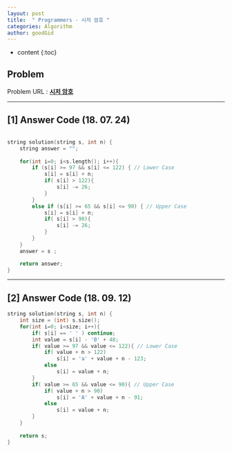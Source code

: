 ```yaml
---
layout: post
title:  " Programmers - 시저 암호 "
categories: Algorithm
author: goodGid
---
```

* content
{:toc}


## Problem 
Problem URL : **[시저 암호](https://programmers.co.kr/learn/courses/30/lessons/12926)**







---

## [1] Answer Code (18. 07. 24)

``` cpp

string solution(string s, int n) {
    string answer = "";
   
    for(int i=0; i<s.length(); i++){
        if (s[i] >= 97 && s[i] <= 122) { // Lower Case
            s[i] = s[i] + n;
            if( s[i] > 122){
                s[i] -= 26;
            }
        }
        else if (s[i] >= 65 && s[i] <= 90) { // Upper Case
            s[i] = s[i] + n;
            if( s[i] > 90){
                s[i] -= 26;
            }
        }
    }
    answer = s ;

    return answer;
}


```

---

## [2] Answer Code (18. 09. 12)

``` cpp
string solution(string s, int n) {
    int size = (int) s.size();
    for(int i=0; i<size; i++){
        if( s[i] == ' ' ) continue;
        int value = s[i] - '0' + 48;
        if( value >= 97 && value <= 122){ // Lower Case
            if( value + n > 122)
                s[i] = 'a' + value + n - 123;
            else
                s[i] = value + n;
        }
        if( value >= 65 && value <= 90){ // Upper Case
            if( value + n > 90)
                s[i] = 'A' + value + n - 91;
            else
                s[i] = value + n;
        }
    }
    
    return s;
}
```